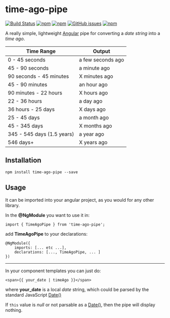 # time-ago-pipe
[![Build Status](https://travis-ci.org/AndrewPoyntz/time-ago-pipe.svg?branch=master)](https://travis-ci.org/AndrewPoyntz/time-ago-pipe) [![npm](https://img.shields.io/npm/v/time-ago-pipe.svg)](https://www.npmjs.com/package/time-ago-pipe) [![npm](https://img.shields.io/npm/dt/time-ago-pipe.svg?maxAge=25920)](https://www.npmjs.com/package/time-ago-pipe) [![GitHub issues](https://img.shields.io/github/issues/AndrewPoyntz/time-ago-pipe.svg?maxAge=25920?style=plastic)](https://github.com/AndrewPoyntz/time-ago-pipe/issues) [![npm](https://img.shields.io/npm/l/time-ago-pipe.svg?maxAge=25920?style=plastic)](https://github.com/AndrewPoyntz/time-ago-pipe/blob/master/LICENSE)

A really simple, lightweight [Angular](https://angular.io/) pipe for converting a _date string_ into a _time ago_.

|Time Range|Output|
|---|---|
|0 - 45 seconds             | a few seconds ago      |
|45 - 90 seconds            | a minute ago           |
|90 seconds - 45 minutes    | X minutes ago          |
|45 - 90 minutes            | an hour ago            |
|90 minutes - 22 hours      | X hours ago            |
|22 - 36 hours              | a day ago              |
|36 hours - 25 days         | X days ago             |
|25 - 45 days               | a month ago            |
|45 - 345 days              | X months ago           |
|345 - 545 days (1.5 years) | a year ago             |
|546 days+                  | X years ago            |

## Installation
```npm install time-ago-pipe --save```

## Usage
It can be imported into your angular project, as you would for any other library. 

In the **@NgModule** you want to use it in:

~~~~
import { TimeAgoPipe } from 'time-ago-pipe';
~~~~ 

add **TimeAgoPipe** to your declarations:

~~~~ 
@NgModule({
	imports: [... etc ...],
	declarations: [..., TimeAgoPipe, ... ]
})
~~~~ 

---

In your component templates you can just do:

~~~~
<span>{{ your_date | timeAgo }}</span>
~~~~

where **your_date** is a local _date_ string, which could be parsed by the standard JavaScript [Date()](https://developer.mozilla.org/en-US/docs/Web/JavaScript/Reference/Global_Objects/Date)

If `this` value is _null_ or not parsable as a [Date()](https://developer.mozilla.org/en-US/docs/Web/JavaScript/Reference/Global_Objects/Date), then the pipe will display nothing.
